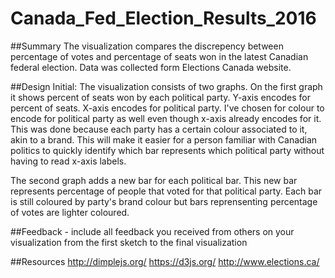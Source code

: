 # Canada_Fed_Election_Results_2016
##Summary
The visualization compares the discrepency between percentage of votes and percentage of seats won in the latest Canadian federal election. Data was collected form Elections Canada website.

##Design
Initial: 
The visualization consists of two graphs. On the first graph it shows percent of seats won by each political party. Y-axis encodes for percent of seats. X-axis encodes for political party. I've chosen for colour to encode for political party as well even though x-axis already encodes for it. This was done because each party has a certain colour associated to it, akin to a brand. This will make it easier for a person familiar with Canadian politics to quickly identify which bar represents which political party without having to read x-axis labels.

The second graph adds a new bar for each political bar. This new bar represents percentage of people that voted for that political party. Each bar is still coloured by party's brand colour but bars reprensenting percentage of votes are lighter coloured.

##Feedback - include all feedback you received from others on your visualization from the first sketch to the final visualization

##Resources
http://dimplejs.org/
https://d3js.org/
http://www.elections.ca/